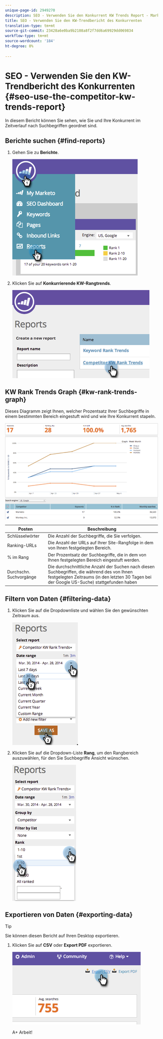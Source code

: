 ```yaml
---
unique-page-id: 2949270
description: SEO - Verwenden Sie den Konkurrent KW Trends Report - Marketing Docs - Produktdokumentation
title: SEO - Verwenden Sie den KW-Trendbericht des Konkurrenten
translation-type: tm+mt
source-git-commit: 23428a6e0ba9b2108a8f2f7dd6a69929dd069834
workflow-type: tm+mt
source-wordcount: '184'
ht-degree: 0%

---
```



# SEO - Verwenden Sie den KW-Trendbericht des Konkurrenten {#seo-use-the-competitor-kw-trends-report}

In diesem Bericht können Sie sehen, wie Sie und Ihre Konkurrent im Zeitverlauf nach Suchbegriffen geordnet sind.

## Berichte suchen {#find-reports}

1. Gehen Sie zu **Berichte**.

   ![](assets/image2014-9-18-14-3a6-3a18.png)

1. Klicken Sie auf **Konkurrierende KW-Rangtrends**.

   ![](assets/image2014-9-18-14-3a6-3a37.png)

## KW Rank Trends Graph {#kw-rank-trends-graph}

Dieses Diagramm zeigt Ihnen, welcher Prozentsatz Ihrer Suchbegriffe in einem bestimmten Bereich eingestuft wird und wie Ihre Konkurrent stapeln.

![](assets/image2014-9-18-14-3a7-3a1.png)

| Posten | Beschreibung |
|---|---|
| Schlüsselwörter | Die Anzahl der Suchbegriffe, die Sie verfolgen. |
| Ranking-URLs | Die Anzahl der URLs auf Ihrer Site-Rangfolge in dem von Ihnen festgelegten Bereich. |
| % im Rang | Der Prozentsatz der Suchbegriffe, die in dem von Ihnen festgelegten Bereich eingestuft werden. |
| Durchschn. Suchvorgänge | Die durchschnittliche Anzahl der Suchen nach diesen Suchbegriffen, die während des von Ihnen festgelegten Zeitraums (in den letzten 30 Tagen bei der Google US-Suche) stattgefunden haben |

## Filtern von Daten {#filtering-data}

1. Klicken Sie auf die Dropdownliste und wählen Sie den gewünschten Zeitraum aus.

   ![](assets/image2014-9-18-14-3a7-3a17.png)

1. Klicken Sie auf die Dropdown-Liste **Rang**, um den Rangbereich auszuwählen, für den Sie Suchbegriffe Ansicht wünschen.

   ![](assets/image2014-9-18-14-3a8-3a26.png)

## Exportieren von Daten {#exporting-data}

>[!TIP]
>
>Sie können diesen Bericht auf Ihren Desktop exportieren.

1. Klicken Sie auf **CSV** oder **Export PDF** exportieren.

   ![](assets/image2014-9-18-14-3a9-3a49.png)

   A+ Arbeit!

